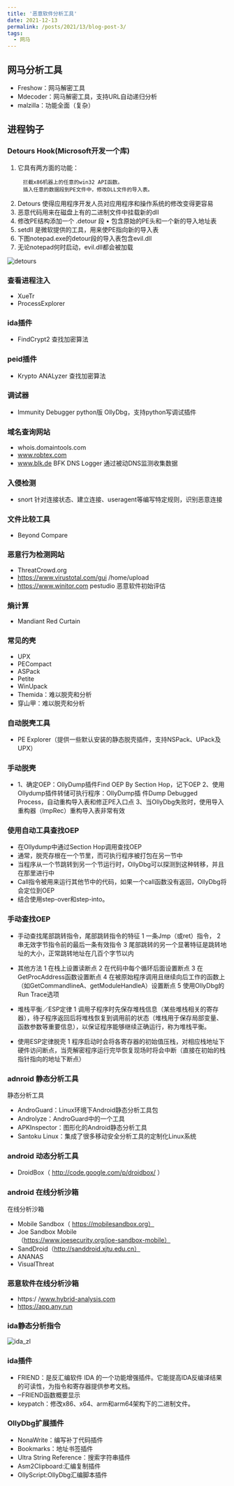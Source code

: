 ```yaml
---
title: '恶意软件分析工具'
date: 2021-12-13
permalink: /posts/2021/13/blog-post-3/
tags:
  - 网马
---
```


## 网马分析工具

+ Freshow：网马解密工具
+ Mdecoder：网马解密工具，支持URL自动递归分析
+ malzilla：功能全面（复杂）

## 进程钩子

### Detours Hook(Microsoft开发一个库)
1. 它具有两方面的功能：
```
	 拦截x86机器上的任意的win32 API函数。
	 插入任意的数据段到PE文件中，修改DLL文件的导入表。
```
2. Detours 使得应用程序开发人员对应用程序和操作系统的修改变得更容易
3. 恶意代码用来在磁盘上有的二进制文件中挂载新的dll
4. 修改PE结构添加一个 .detour 段 • 包含原始的PE头和一个新的导入地址表
5. setdll 是微软提供的工具，用来使PE指向新的导入表
6. 下图notepad.exe的detour段的导入表包含evil.dll
7. 无论notepad何时启动，evil.dll都会被加载

![detours](https://raw.githubusercontent.com/day0u/day0u.github.io/main/images/_posts/3/detours.png)

### 查看进程注入
+ XueTr
+ ProcessExplorer

### ida插件
+ FindCrypt2 查找加密算法

### peid插件
+ Krypto ANALyzer 查找加密算法

### 调试器
+ Immunity Debugger python版 OllyDbg，支持python写调试插件

### 域名查询网站
+ whois.domaintools.com
+ www.robtex.com
+ www.blk.de BFK DNS Logger 通过被动DNS监测收集数据

### 入侵检测
+ snort 针对连接状态、建立连接、useragent等编写特定规则，识别恶意连接

### 文件比较工具
+ Beyond Compare

### 恶意行为检测网站
+ ThreatCrowd.org
+ https://www.virustotal.com/gui /home/upload
+ https://www.winitor.com pestudio 恶意软件初始评估
### 熵计算
+ Mandiant Red Curtain

### 常见的壳
- UPX
- PECompact
- ASPack
- Petite
- WinUpack
- Themida：难以脱壳和分析
- 穿山甲：难以脱壳和分析

### 自动脱壳工具
+ PE Explorer（提供一些默认安装的静态脱壳插件，支持NSPack、UPack及UPX）

### 手动脱壳
+ 1、确定OEP：OllyDump插件Find OEP By Section Hop，记下OEP
  2、使用Ollydump插件转储可执行程序：OllyDump插 件Dump Debugged Process，自动重构导入表和修正PE入口点
  3、当OllyDbg失败时，使用导入重构器（ImpRec）重构导入表非常有效

### 使用自动工具查找OEP
- 在Ollydump中通过Section Hop调用查找OEP 
- 通常，脱壳存根在一个节里，而可执行程序被打包在另一节中 
- 当程序从一个节跳转到另一个节运行时，OllyDbg可以探测到这种转移，并且在那里进行中 
- Call指令被用来运行其他节中的代码，如果一个call函数没有返回，OllyDbg将会定位到OEP 
- 结合使用step-over和step-into。

### 手动查找OEP

+ 手动查找尾部跳转指令，尾部跳转指令的特征
  1 一条Jmp（或ret）指令，
  2 串无效字节指令前的最后一条有效指令
  3 尾部跳转的另一个显著特征是跳转地址的大小，正常跳转地址在几百个字节以内

+ 其他方法
  1 在栈上设置读断点
  2  在代码中每个循环后面设置断点
  3 在GetProcAddress函数设置断点
  4 在被原始程序调用且继续向后工作的函数上（如GetCommandlineA、getModuleHandleA）设置断点
  5 使用OllyDbg的Run Trace选项

+ 堆栈平衡／ESP定律
  1 调用子程序时先保存堆栈信息（某些堆栈相关的寄存器），待子程序返回后将堆栈恢复到调用前的状态（堆栈用于保存局部变量、函数参数等重要信息），以保证程序能够继续正确运行，称为堆栈平衡。

+ 使用ESP定律脱壳
  1 程序启动时会将各寄存器的初始值压栈，对相应栈地址下硬件访问断点，当壳解密程序运行完毕恢复现场时将会中断（直接在初始的栈指针指向的地址下断点）

### adnroid 静态分析工具
静态分析工具
- AndroGuard：Linux环境下Android静态分析工具包
- Androlyze：AndroGuard中的一个工具
- APKInspector：图形化的Android静态分析工具
- Santoku Linux：集成了很多移动安全分析工具的定制化Linux系统

### android 动态分析工具
- DroidBox（ http://code.google.com/p/droidbox/ ）

### android 在线分析沙箱
在线分析沙箱
- Mobile Sandbox（ https://mobilesandbox.org） 
- Joe Sandbox Mobile（https://www.joesecurity.org/joe-sandbox-mobile） 
- SandDroid（http://sanddroid.xjtu.edu.cn） 
- ANANAS
- VisualThreat

### 恶意软件在线分析沙箱
- https:/ /www.hybrid-analysis.com 
- https://app.any.run

### ida静态分析指令

![ida_zl](https://raw.githubusercontent.com/day0u/day0u.github.io/main/images/_posts/3/ida_zl.png)

### ida插件
+ FRIEND：是反汇编软件	IDA	的一个功能增强插件。它能提高IDA反编译结果的可读性，为指令和寄存器提供参考文档。
+ ‒FRIEND函数概要显示
+ keypatch：修改x86、x64、arm和arm64架构下的二进制文件。

### OllyDbg扩展插件 
- NonaWrite：编写补丁代码插件 
- Bookmarks：地址书签插件 
- Ultra String Reference：搜索字符串插件 
- Asm2Clipboard:汇编复制插件 
- OllyScript:OllyDbg汇编脚本插件


